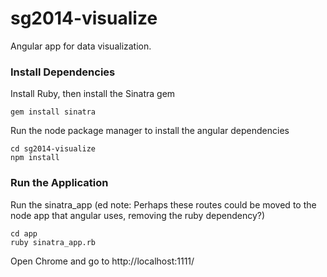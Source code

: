 sg2014-visualize
================

Angular app for data visualization.

### Install Dependencies

Install Ruby, then install the Sinatra gem
```
gem install sinatra

```
Run the node package manager to install the angular dependencies
```
cd sg2014-visualize
npm install
```

### Run the Application

Run the sinatra_app
(ed note: Perhaps these routes could be moved to the node app that angular uses, removing the ruby dependency?)

```
cd app
ruby sinatra_app.rb
```

Open Chrome and go to http://localhost:1111/
